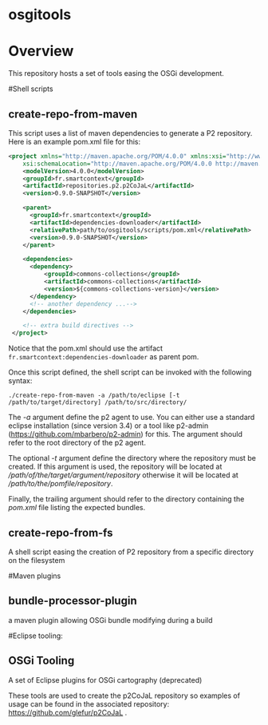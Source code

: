 osgitools
=========

# Overview

This repository hosts a set of tools easing the OSGi development. 

#Shell scripts

## create-repo-from-maven

This script uses a list of maven dependencies to generate a P2 repository. Here is an example pom.xml file for this:

```xml
<project xmlns="http://maven.apache.org/POM/4.0.0" xmlns:xsi="http://www.w3.org/2001/XMLSchema-instance"
    xsi:schemaLocation="http://maven.apache.org/POM/4.0.0 http://maven.apache.org/xsd/maven-4.0.0.xsd">
    <modelVersion>4.0.0</modelVersion>
    <groupId>fr.smartcontext</groupId>
    <artifactId>repositories.p2.p2CoJaL</artifactId>
    <version>0.9.0-SNAPSHOT</version>

    <parent>
      <groupId>fr.smartcontext</groupId>
      <artifactId>dependencies-downloader</artifactId>
      <relativePath>path/to/osgitools/scripts/pom.xml</relativePath>
      <version>0.9.0-SNAPSHOT</version>
    </parent>

    <dependencies>
      <dependency>
          <groupId>commons-collections</groupId>
          <artifactId>commons-collections</artifactId>
          <version>${commons-collections-version}</version>
      </dependency>
      <!-- another dependency ...-->
    </dependencies>

    <!-- extra build directives -->
 </project>

```

Notice that the pom.xml should use the artifact `fr.smartcontext:dependencies-downloader` as parent pom.

Once this script defined, the shell script can be invoked with the following syntax:

```
./create-repo-from-maven -a /path/to/eclipse [-t /path/to/target/directory] /path/to/src/directory/

```

The *-a* argument define the p2 agent to use. You can either use a standard eclipse installation (since version 3.4) or a tool like p2-admin (https://github.com/mbarbero/p2-admin) for this. The argument should refer to the root directory of the p2 agent.

The optional *-t* argument define the directory where the repository must be created. If this argument is used, the repository will be located at */path/of/the/target/argument/repository* otherwise it will be located at */path/to/the/pomfile/repository*.

Finally, the trailing argument should refer to the directory containing the *pom.xml* file listing the expected bundles.

## create-repo-from-fs
A shell script easing the creation of P2 repository from a specific directory on the filesystem

#Maven plugins

## bundle-processor-plugin

 a maven plugin allowing OSGi bundle modifying during a build

#Eclipse tooling:

## OSGi Tooling

A set of Eclipse plugins for OSGi cartography (deprecated)

These tools are used to create the p2CoJaL repository so examples of usage can be found in the associated repository: https://github.com/glefur/p2CoJaL .

